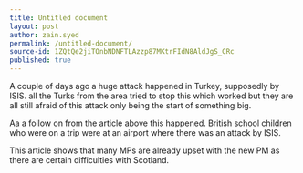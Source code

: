 ```yaml
---
title: Untitled document
layout: post
author: zain.syed
permalink: /untitled-document/
source-id: 1ZQtQe2jiTOnbNDNFTLAzzp87MKtrFIdN8AldJgS_CRc
published: true
---
```

A couple of days ago a huge attack happened in Turkey, supposedly by ISIS. all the Turks from the area tried to stop this which worked but they are all still afraid of this attack only being the start of something big.

Aa a follow on from the article above this happened. British school children who were on a trip were at an airport where there was an attack by ISIS.

This article shows that many MPs are already upset with the new PM as there are certain difficulties with Scotland.

